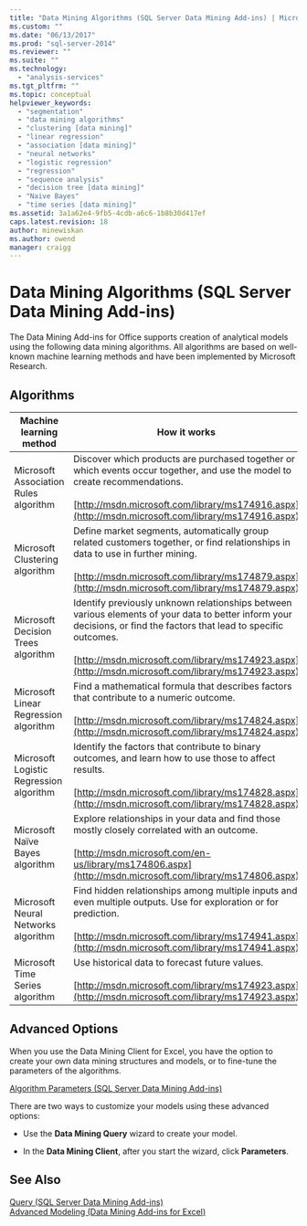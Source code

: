 ```yaml
---
title: "Data Mining Algorithms (SQL Server Data Mining Add-ins) | Microsoft Docs"
ms.custom: ""
ms.date: "06/13/2017"
ms.prod: "sql-server-2014"
ms.reviewer: ""
ms.suite: ""
ms.technology: 
  - "analysis-services"
ms.tgt_pltfrm: ""
ms.topic: conceptual
helpviewer_keywords: 
  - "segmentation"
  - "data mining algorithms"
  - "clustering [data mining]"
  - "linear regression"
  - "association [data mining]"
  - "neural networks"
  - "logistic regression"
  - "regression"
  - "sequence analysis"
  - "decision tree [data mining]"
  - "Naive Bayes"
  - "time series [data mining]"
ms.assetid: 3a1a62e4-9fb5-4cdb-a6c6-1b8b30d417ef
caps.latest.revision: 18
author: minewiskan
ms.author: owend
manager: craigg
---
```

# Data Mining Algorithms (SQL Server Data Mining Add-ins)
  The Data Mining Add-ins for Office supports creation of analytical models using the following data mining algorithms. All algorithms are based on well-known machine learning methods and have been implemented by Microsoft Research.  
  
## Algorithms  
  
|Machine learning method|How it works|  
|-----------------------------|------------------|  
|Microsoft Association Rules  algorithm|Discover which products are purchased together or which events occur together, and use the model to create recommendations.<br /><br /> [http://msdn.microsoft.com/library/ms174916.aspx](http://msdn.microsoft.com/library/ms174916.aspx)|  
|Microsoft Clustering algorithm|Define market segments, automatically group related customers together, or find relationships in data to use in further mining.<br /><br /> [http://msdn.microsoft.com/library/ms174879.aspx](http://msdn.microsoft.com/library/ms174879.aspx)|  
|Microsoft Decision Trees algorithm|Identify previously unknown relationships between various elements of your data to better inform your decisions, or find the factors that lead to specific outcomes.<br /><br /> [http://msdn.microsoft.com/library/ms174923.aspx](http://msdn.microsoft.com/library/ms174923.aspx)|  
|Microsoft Linear Regression algorithm|Find a mathematical formula that describes factors that contribute to a numeric outcome.<br /><br /> [http://msdn.microsoft.com/library/ms174824.aspx](http://msdn.microsoft.com/library/ms174824.aspx)|  
|Microsoft Logistic Regression algorithm|Identify the factors that contribute to binary outcomes, and learn how to use those to affect results.<br /><br /> [http://msdn.microsoft.com/library/ms174828.aspx](http://msdn.microsoft.com/library/ms174828.aspx)|  
|Microsoft Naïve Bayes algorithm|Explore relationships in your data and find those mostly closely correlated with an outcome.<br /><br /> [http://msdn.microsoft.com/en-us/library/ms174806.aspx](http://msdn.microsoft.com/library/ms174806.aspx)|  
|Microsoft Neural Networks algorithm|Find hidden relationships among multiple inputs and even multiple outputs. Use for exploration or for prediction.<br /><br /> [http://msdn.microsoft.com/library/ms174941.aspx](http://msdn.microsoft.com/library/ms174941.aspx)|  
|Microsoft Time Series algorithm|Use historical data to forecast future values.<br /><br /> [http://msdn.microsoft.com/library/ms174923.aspx](http://msdn.microsoft.com/library/ms174923.aspx)|  
  
## Advanced Options  
 When you use the Data Mining Client for Excel, you have the option to create your own data mining structures and models, or to fine-tune the parameters of the algorithms.  
  
 [Algorithm Parameters &#40;SQL Server Data Mining Add-ins&#41;](algorithm-parameters-sql-server-data-mining-add-ins.md)  
  
 There are two ways to customize your models using these advanced options:  
  
-   Use the **Data Mining Query** wizard to create your model.  
  
-   In the **Data Mining Client**, after you start the wizard, click **Parameters**.  
  
## See Also  
 [Query &#40;SQL Server Data Mining Add-ins&#41;](query-sql-server-data-mining-add-ins.md)   
 [Advanced Modeling &#40;Data Mining Add-ins for Excel&#41;](advanced-modeling-data-mining-add-ins-for-excel.md)  
  
  
